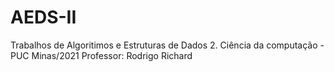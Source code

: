 # AEDS-II
Trabalhos de Algoritimos e Estruturas de Dados 2. 
Ciência da computação - PUC Minas/2021 
Professor: Rodrigo Richard

